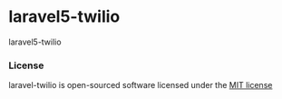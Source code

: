 # laravel5-twilio
laravel5-twilio


### License

laravel-twilio is open-sourced software licensed under the [MIT license](http://opensource.org/licenses/MIT)
